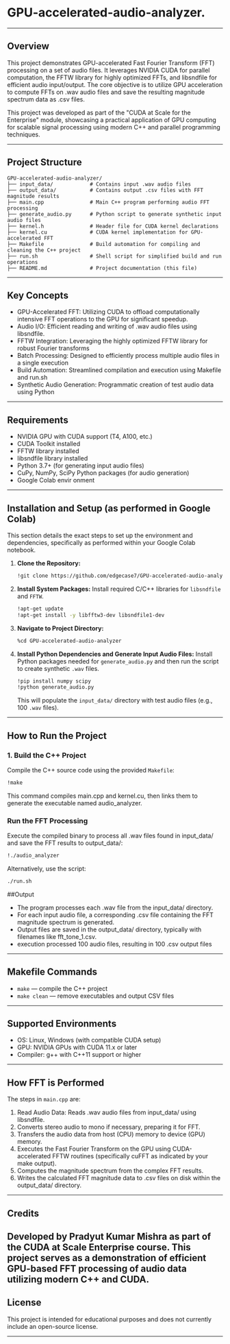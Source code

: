 # GPU-accelerated-audio-analyzer.

---

## Overview
This project demonstrates GPU-accelerated Fast Fourier Transform (FFT) processing on a set of audio files. It leverages NVIDIA CUDA for parallel computation, the FFTW library for highly optimized FFTs, and libsndfile for efficient audio input/output. The core objective is to utilize GPU acceleration to compute FFTs on .wav audio files and save the resulting magnitude spectrum data as .csv files.

This project was developed as part of the "CUDA at Scale for the Enterprise" module, showcasing a practical application of GPU computing for scalable signal processing using modern C++ and parallel programming techniques.

---

## Project Structure

```
GPU-accelerated-audio-analyzer/
├── input_data/            # Contains input .wav audio files
├── output_data/           # Contains output .csv files with FFT magnitude results
├── main.cpp               # Main C++ program performing audio FFT processing
├── generate_audio.py      # Python script to generate synthetic input audio files
├── kernel.h               # Header file for CUDA kernel declarations
├── kernel.cu              # CUDA kernel implementation for GPU-accelerated FFT
├── Makefile               # Build automation for compiling and cleaning the C++ project
├── run.sh                 # Shell script for simplified build and run operations 
├── README.md              # Project documentation (this file)
```

---

## Key Concepts
- GPU-Accelerated FFT: Utilizing CUDA to offload computationally intensive FFT operations to the GPU for significant speedup.
- Audio I/O: Efficient reading and writing of .wav audio files using libsndfile.
- FFTW Integration: Leveraging the highly optimized FFTW library for robust Fourier transforms
- Batch Processing: Designed to efficiently process multiple audio files in a single execution
- Build Automation: Streamlined compilation and execution using Makefile and run.sh
- Synthetic Audio Generation: Programmatic creation of test audio data using Python

---

## Requirements

- NVIDIA GPU with CUDA support (T4, A100, etc.)  
- CUDA Toolkit installed  
- FFTW library installed  
- libsndfile library installed  
- Python 3.7+ (for generating input audio files)  
- CuPy, NumPy, SciPy Python packages (for audio generation)
- Google Colab envir    onment

---

## Installation and Setup (as performed in Google Colab)

This section details the exact steps to set up the environment and dependencies, specifically as performed within your Google Colab notebook.

1.  **Clone the Repository:**
    ```bash
    !git clone https://github.com/edgecase7/GPU-accelerated-audio-analyzer.git
    ```
    

2.  **Install System Packages:** Install required C/C++ libraries for `libsndfile` and `FFTW`.
    ```bash
    !apt-get update
    !apt-get install -y libfftw3-dev libsndfile1-dev
    ```

3.  **Navigate to Project Directory:** 
    ```bash
    %cd GPU-accelerated-audio-analyzer
    ```

4.  **Install Python Dependencies and Generate Input Audio Files:** Install Python packages needed for `generate_audio.py` and then run the script to create synthetic `.wav` files.
    ```bash
    !pip install numpy scipy
    !python generate_audio.py
    ```
    This will populate the `input_data/` directory with test audio files (e.g., 100 `.wav` files).

---
## How to Run the Project

### 1. Build the C++ Project

Compile the C++ source code using the provided `Makefile`:

```bash
!make
```

This command compiles main.cpp and kernel.cu, then links them to generate the executable named audio_analyzer.

### Run the FFT Processing
Execute the compiled binary to process all .wav files found in input_data/ and save the FFT results to output_data/:

```bash
!./audio_analyzer
```

Alternatively, use the  script:

```bash
./run.sh
```

##Output
-  The program processes each .wav file from the input_data/ directory.
-  For each input audio file, a corresponding .csv file containing the FFT magnitude spectrum is generated.
-  Output files are saved in the output_data/ directory, typically with filenames like fft_tone_1.csv.
-  execution processed 100 audio files, resulting in 100 .csv output files
---
## Makefile Commands

- `make` — compile the C++ project  
- `make clean` — remove executables and output CSV files

---

## Supported Environments

- OS: Linux, Windows (with compatible CUDA setup)  
- GPU: NVIDIA GPUs with CUDA 11.x or later  
- Compiler: g++ with C++11 support or higher

---

## How FFT is Performed

The steps in `main.cpp` are:
1.  Read Audio Data: Reads .wav audio files from input_data/ using libsndfile.
2.  Converts stereo audio to mono if necessary, preparing it for FFT.
3.  Transfers the audio data from host (CPU) memory to device (GPU) memory.
4.  Executes the Fast Fourier Transform on the GPU using CUDA-accelerated FFTW routines (specifically cuFFT as indicated by your make output).
5.  Computes the magnitude spectrum from the complex FFT results.
6.  Writes the calculated FFT magnitude data to .csv files on disk within the output_data/ directory.

---

## Credits

Developed by Pradyut Kumar Mishra as part of the CUDA at Scale Enterprise course. This project serves as a demonstration of efficient GPU-based FFT processing of audio data utilizing modern C++ and CUDA.
---

## License

This project is intended for educational purposes and does not currently include an open-source license.

---

